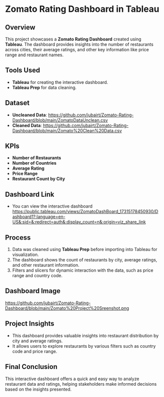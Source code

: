# Zomato Rating Dashboard in Tableau

## Overview
This project showcases a **Zomato Rating Dashboard** created using **Tableau**. The dashboard provides insights into the number of restaurants across cities, their average ratings, and other key information like price range and restaurant names.

## Tools Used
- **Tableau** for creating the interactive dashboard.
- **Tableau Prep** for data cleaning.

## Dataset
- **Uncleaned Data**: https://github.com/jubairt/Zomato-Rating-Dashboard/blob/main/ZomatoDataUnclean.csv
- **Cleaned Data**: https://github.com/jubairt/Zomato-Rating-Dashboard/blob/main/Zomato%20Clean%20Data.csv

## KPIs
- **Number of Restaurants**
- **Number of Countries**
- **Average Rating**
- **Price Range**
- **Restaurant Count by City**

## Dashboard Link
- You can view the interactive dashboard https://public.tableau.com/views/ZomatoDashBoard_17315178450930/Dashboard1?:language=en-US&:sid=&:redirect=auth&:display_count=n&:origin=viz_share_link

## Process
1. Data was cleaned using **Tableau Prep** before importing into Tableau for visualization.
2. The dashboard shows the count of restaurants by city, average ratings, and other restaurant information.
3. Filters and slicers for dynamic interaction with the data, such as price range and country code.

## Dashboard Image
https://github.com/jubairt/Zomato-Rating-Dashboard/blob/main/Zomato%20Project%20Sreenshot.png

## Project Insights
- This dashboard provides valuable insights into restaurant distribution by city and average ratings.
- It allows users to explore restaurants by various filters such as country code and price range.

## Final Conclusion
This interactive dashboard offers a quick and easy way to analyze restaurant data and ratings, helping stakeholders make informed decisions based on the insights presented.
